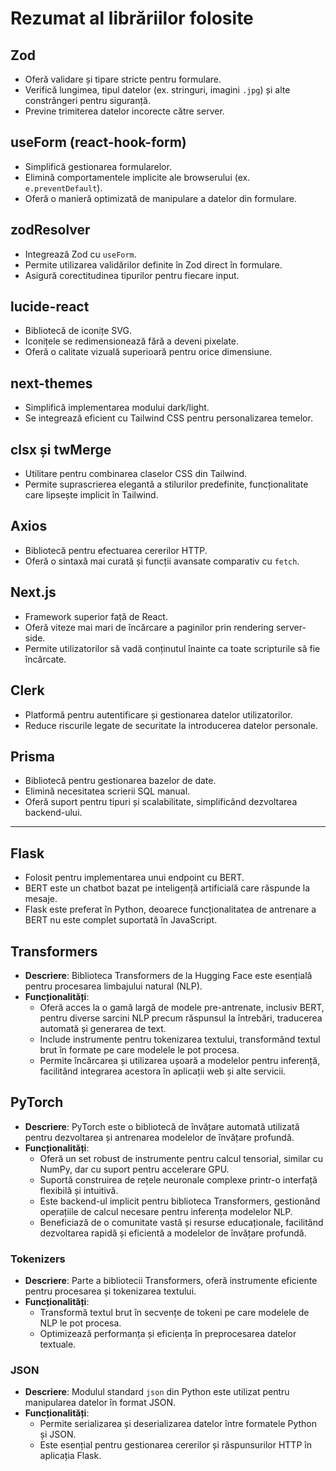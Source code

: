 # Rezumat al librăriilor folosite

## **Zod**

- Oferă validare și tipare stricte pentru formulare.
- Verifică lungimea, tipul datelor (ex. stringuri, imagini `.jpg`) și alte constrângeri pentru siguranță.
- Previne trimiterea datelor incorecte către server.

## **useForm (react-hook-form)**

- Simplifică gestionarea formularelor.
- Elimină comportamentele implicite ale browserului (ex. `e.preventDefault`).
- Oferă o manieră optimizată de manipulare a datelor din formulare.

## **zodResolver**

- Integrează Zod cu `useForm`.
- Permite utilizarea validărilor definite în Zod direct în formulare.
- Asigură corectitudinea tipurilor pentru fiecare input.

## **lucide-react**

- Bibliotecă de iconițe SVG.
- Iconițele se redimensionează fără a deveni pixelate.
- Oferă o calitate vizuală superioară pentru orice dimensiune.

## **next-themes**

- Simplifică implementarea modului dark/light.
- Se integrează eficient cu Tailwind CSS pentru personalizarea temelor.

## **clsx și twMerge**

- Utilitare pentru combinarea claselor CSS din Tailwind.
- Permite suprascrierea elegantă a stilurilor predefinite, funcționalitate care lipsește implicit în Tailwind.

## **Axios**

- Bibliotecă pentru efectuarea cererilor HTTP.
- Oferă o sintaxă mai curată și funcții avansate comparativ cu `fetch`.

## **Next.js**

- Framework superior față de React.
- Oferă viteze mai mari de încărcare a paginilor prin rendering server-side.
- Permite utilizatorilor să vadă conținutul înainte ca toate scripturile să fie încărcate.

## **Clerk**

- Platformă pentru autentificare și gestionarea datelor utilizatorilor.
- Reduce riscurile legate de securitate la introducerea datelor personale.

## **Prisma**

- Bibliotecă pentru gestionarea bazelor de date.
- Elimină necesitatea scrierii SQL manual.
- Oferă suport pentru tipuri și scalabilitate, simplificând dezvoltarea backend-ului.

---

## **Flask**

- Folosit pentru implementarea unui endpoint cu BERT.
- BERT este un chatbot bazat pe inteligență artificială care răspunde la mesaje.
- Flask este preferat în Python, deoarece funcționalitatea de antrenare a BERT nu este complet suportată în JavaScript.

## **Transformers**

- **Descriere**: Biblioteca Transformers de la Hugging Face este esențială pentru procesarea limbajului natural (NLP).
- **Funcționalități**:
  - Oferă acces la o gamă largă de modele pre-antrenate, inclusiv BERT, pentru diverse sarcini NLP precum răspunsul la întrebări, traducerea automată și generarea de text.
  - Include instrumente pentru tokenizarea textului, transformând textul brut în formate pe care modelele le pot procesa.
  - Permite încărcarea și utilizarea ușoară a modelelor pentru inferență, facilitând integrarea acestora în aplicații web și alte servicii.

## **PyTorch**

- **Descriere**: PyTorch este o bibliotecă de învățare automată utilizată pentru dezvoltarea și antrenarea modelelor de învățare profundă.
- **Funcționalități**:
  - Oferă un set robust de instrumente pentru calcul tensorial, similar cu NumPy, dar cu suport pentru accelerare GPU.
  - Suportă construirea de rețele neuronale complexe printr-o interfață flexibilă și intuitivă.
  - Este backend-ul implicit pentru biblioteca Transformers, gestionând operațiile de calcul necesare pentru inferența modelelor NLP.
  - Beneficiază de o comunitate vastă și resurse educaționale, facilitând dezvoltarea rapidă și eficientă a modelelor de învățare profundă.

### **Tokenizers**

- **Descriere**: Parte a bibliotecii Transformers, oferă instrumente eficiente pentru procesarea și tokenizarea textului.
- **Funcționalități**:
  - Transformă textul brut în secvențe de tokeni pe care modelele de NLP le pot procesa.
  - Optimizează performanța și eficiența în preprocesarea datelor textuale.

### **JSON**

- **Descriere**: Modulul standard `json` din Python este utilizat pentru manipularea datelor în format JSON.
- **Funcționalități**:
  - Permite serializarea și deserializarea datelor între formatele Python și JSON.
  - Este esențial pentru gestionarea cererilor și răspunsurilor HTTP în aplicația Flask.
